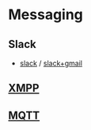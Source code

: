 # Messaging

## Slack

- [slack](slack.md) / [slack+gmail](slack.gmail.md)

## [XMPP](xmpp.md)


## [MQTT](mptt.md)
